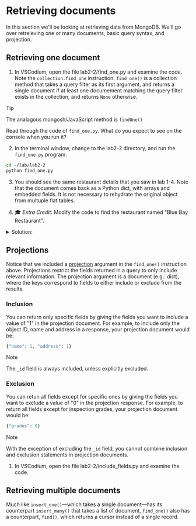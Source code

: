 # Retrieving documents

In this section we'll be looking at retrieving data from MongoDB. We'll go over retreieving one or many documents, basic query syntax, and projection.

## Retrieving one document

1. In VSCodium, open the file lab2-2/find_one.py and examine the code. Note the `collection.find_one` instruction. `find_one()` is a collection method that takes a query filter as its first argument, and returns a single document if at least one documement matching the query filter exists in the collection, and returns `None` otherwise.

> [!TIP]
> The analagous mongosh/JavaScript method is `findOne()`

Read through the code of `find_one.py`. What do you expect to see on the console when you run it?

2. In the terminal window, change to the lab2-2 directory, and run the `find_one.py` program.
  ```bash
  cd ~/lab/lab2-2
  python find_one.py 
  ```

3. You should see the same restaurant details that you saw in lab 1-4. Note that the document comes back as a Python dict, with arrays and embedded fields. It is not necessary to rehydrate the original object from multuple flat tables.

4. 🎓 *Extra Credit*: Modify the code to find the restaurant named "Blue Bay Restaurant".
  <details>
  <summary>Solution:</summary>

  ```python
  response = collection.find_one({"name": "Blue Bay Restaurant"})
  ```
  </details>

## Projections

Notice that we included a [projection](https://www.mongodb.com/docs/manual/tutorial/project-fields-from-query-results/) argument in the `find_one()` instruction above. Projections restrict the fields returned in a query to only include relevant information. The projection argument is a document (e.g.: dict), where the keys correspond to fields to either include or exclude from the results. 

### Inclusion
You can return only specific fields by giving the fields you want to include a value of "1" in the projection document. For example, to include only the object ID, name and address in a response, your projection document would be:
```python
{"name": 1, "address": 1}
```
> [!NOTE]
> The `_id` field is always included, unless explicitly excluded.

### Exclusion
You can retun all fields except for specific ones by giving the fields you want to exclude a value of "0" in the projection response. For example, to return all fields except for inspection grades, your projection document would be:
```python
{"grades": 0}
```

> [!NOTE]
> With the exception of excluding the `_id` field, you cannot combine inclusion and exclusion statements in projection documents.

1. In VSCodium, open the file lab2-2/include_fields.py and examine the code. 

## Retrieving multiple documents

Much like `insert_one()`&mdash;which takes a single document&mdash;has its counterpart `insert_many()` that takes a list of document, `find_one()` also has a counterpart, `find()`, which returns a cursor instead of a single record.
